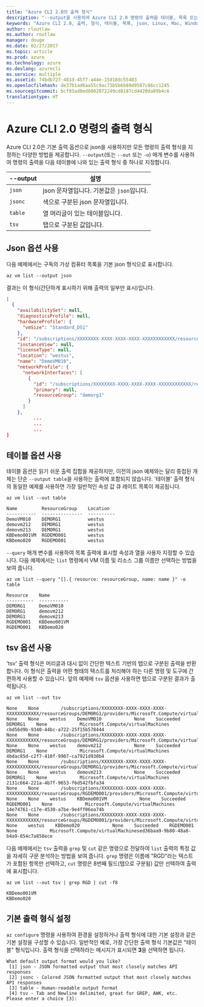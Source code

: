 ```yaml
---
title: "Azure CLI 2.0의 출력 형식"
description: "--output을 사용하여 Azure CLI 2.0 명령의 출력을 테이블, 목록 또는 json 형식으로 지정합니다."
keywords: "Azure CLI 2.0, 출력, 형식, 테이블, 목록, json, Linux, Mac, Windows, OS X"
author: rloutlaw
ms.author: routlaw
manager: douge
ms.date: 02/27/2017
ms.topic: article
ms.prod: azure
ms.technology: azure
ms.devlang: azurecli
ms.service: multiple
ms.assetid: 74bdb727-481d-45f7-a44e-15d18dc55483
ms.openlocfilehash: de37b1ad6aa55c9ac73b5b6b89d9507c86cc1245
ms.sourcegitcommit: bcf93ad8ed8802072249cd8187cd4420da89b4c6
translationtype: HT
---
```

# <a name="output-formats-for-azure-cli-20-commands"></a>Azure CLI 2.0 명령의 출력 형식

Azure CLI 2.0은 기본 출력 옵션으로 json을 사용하지만 모든 명령의 출력 형식을 지정하는 다양한 방법을 제공합니다.  `--output`(또는 `--out` 또는 `-o`) 매개 변수를 사용하여 명령의 출력을 다음 테이블에 나와 있는 출력 형식 중 하나로 지정합니다. 

--output | 설명
---------|-------------------------------
`json`   | json 문자열입니다. 기본값은 `json`입니다.
`jsonc`  | 색으로 구분된 json 문자열입니다.
`table`  | 열 머리글이 있는 테이블입니다.
`tsv`    | 탭으로 구분된 값입니다.

## <a name="using-the-json-option"></a>Json 옵션 사용

다음 예제에서는 구독의 가상 컴퓨터 목록을 기본 json 형식으로 표시합니다.

```azurecli
az vm list --output json
```

결과는 이 형식(간단하게 표시하기 위해 출력의 일부만 표시)입니다.

```json
[
  {
    "availabilitySet": null,
    "diagnosticsProfile": null,
    "hardwareProfile": {
      "vmSize": "Standard_DS1"
    },
    "id": "/subscriptions/XXXXXXXX-XXXX-XXXX-XXXX-XXXXXXXXXXXX/resourceGroups/DEMORG1/providers/Microsoft.Compute/virtualMachines/DemoVM010",
    "instanceView": null,
    "licenseType": null,
    "location": "westus",
    "name": "DemoVM010",
    "networkProfile": {
      "networkInterfaces": [
        {
          "id": "/subscriptions/XXXXXXXX-XXXX-XXXX-XXXX-XXXXXXXXXXXX/resourceGroups/demorg1/providers/Microsoft.Network/networkInterfaces/DemoVM010VMNic",
          "primary": null,
          "resourceGroup": "demorg1"
        }
      ]
    },
          ...
          ...
          ...   
]
```
 
## <a name="using-the-table-option"></a>테이블 옵션 사용

테이블 옵션은 읽기 쉬운 출력 집합을 제공하지만, 이전의 json 예제와는 달리 중첩된 개체는 단순 `--output table`을 사용하는 출력에 포함되지 않습니다.  '테이블' 출력 형식의 동일한 예제를 사용하면 가장 일반적인 속성 값 큐 레이트 목록이 제공됩니다.

```azurecli
az vm list --out table
```

```
Name         ResourceGroup    Location
-----------  ---------------  ----------
DemoVM010    DEMORG1          westus
demovm212    DEMORG1          westus
demovm213    DEMORG1          westus
KBDemo001VM  RGDEMO001        westus
KBDemo020    RGDEMO001        westus
```

`--query` 매개 변수를 사용하여 목록 출력에 표시할 속성과 열을 사용자 지정할 수 있습니다. 다음 예제에서는 `list` 명령에서 VM 이름 및 리소스 그룹 이름만 선택하는 방법을 보여 줍니다.

```azurecli
az vm list --query "[].{ resource: resourceGroup, name: name }" -o table
```

```
Resource    Name
----------  -----------
DEMORG1     DemoVM010
DEMORG1     demovm212
DEMORG1     demovm213
RGDEMO001   KBDemo001VM
RGDEMO001   KBDemo020
```

## <a name="using-the-tsv-option"></a>tsv 옵션 사용

'tsv' 출력 형식은 머리글과 대시 없이 간단한 텍스트 기반의 탭으로 구분된 출력을 반환합니다. 이 형식은 출력을 어떤 형태의 텍스트를 처리해야 하는 다른 명령 및 도구에 간편하게 사용할 수 있습니다. 앞의 예제에 `tsv` 옵션을 사용하면 탭으로 구분된 결과가 출력됩니다.

```azurecli
az vm list --out tsv
```

```
None    None        /subscriptions/XXXXXXXX-XXXX-XXXX-XXXX-XXXXXXXXXXXX/resourceGroups/DEMORG1/providers/Microsoft.Compute/virtualMachines/DemoVM010    None    None    westus    DemoVM010            None    Succeeded    DEMORG1    None            Microsoft.Compute/virtualMachines    cbd56d9b-9340-44bc-a722-25f15b578444
None    None        /subscriptions/XXXXXXXX-XXXX-XXXX-XXXX-XXXXXXXXXXXX/resourceGroups/DEMORG1/providers/Microsoft.Compute/virtualMachines/demovm212    None    None    westus    demovm212            None    Succeeded    DEMORG1    None            Microsoft.Compute/virtualMachines    4bdac85d-c2f7-410f-9907-ca7921d930b4
None    None        /subscriptions/XXXXXXXX-XXXX-XXXX-XXXX-XXXXXXXXXXXX/resourceGroups/DEMORG1/providers/Microsoft.Compute/virtualMachines/demovm213    None    None    westus    demovm213            None    Succeeded    DEMORG1    None            Microsoft.Compute/virtualMachines    2131c664-221a-4b7f-9653-f6d542fbfa34
None    None        /subscriptions/XXXXXXXX-XXXX-XXXX-XXXX-XXXXXXXXXXXX/resourceGroups/RGDEMO001/providers/Microsoft.Compute/virtualMachines/KBDemo001VM    None    None    westus    KBDemo001VM            None    Succeeded    RGDEMO001    None            Microsoft.Compute/virtualMachines    14e74761-c17e-4530-a7be-9e4ff06ea74b
None    None        /subscriptions/XXXXXXXX-XXXX-XXXX-XXXX-XXXXXXXXXXXX/resourceGroups/RGDEMO001/providers/Microsoft.Compute/virtualMachines/KBDemo02None    None    westus    KBDemo020            None    Succeeded    RGDEMO001    None            Microsoft.Compute/virtualMachinesed36baa9-9b80-48a8-b4a9-854c7a858ece
```

다음 예제에서는 `tsv` 출력을 `grep` 및 `cut` 같은 명령으로 전달하여 `list` 출력의 특정 값을 자세히 구문 분석하는 방법을 보여 줍니다. `grep` 명령은 이름에 "RGD"라는 텍스트가 포함된 항목만 선택하고, `cut` 명령은 8번째 필드(탭으로 구분됨) 값만 선택하여 출력에 표시합니다.

```azurecli
az vm list --out tsv | grep RGD | cut -f8
```

```
KBDemo001VM
KBDemo020
```

## <a name="setting-the-default-output-format"></a>기본 출력 형식 설정

`az configure` 명령을 사용하여 환경을 설정하거나 출력 형식에 대한 기본 설정과 같은 기본 설정을 구성할 수 있습니다. 일반적인 예로, 가장 간단한 출력 형식 기본값은 "테이블" 형식입니다. 출력 형식을 선택하라는 메시지가 표시되면 **3**을 선택하면 됩니다. 

```
What default output format would you like?
 [1] json - JSON formatted output that most closely matches API responses
 [2] jsonc - Colored JSON formatted output that most closely matches API responses
 [3] table - Human-readable output format
 [4] tsv - Tab and Newline delimited, great for GREP, AWK, etc.
Please enter a choice [3]: 
```